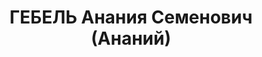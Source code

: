 ---
title: ГЕБЕЛЬ Анания Семенович (Ананий)
description: 'Род. в 1890, член ВКП(б) с 1919 г., Наркомат пищевой промышленности,
  член коллегии, управляющий трестом, прож.: г. Киев.

  Арест. 12.06.1937. Обв. по ст.54-7, 54-8, 54-9, 54-10, 54-11 УК УССР. Приговор:
  ВК ВС СССР, 20.11.1937 - 15 лет ИТЛ + 5 лет п/п, освобожден 26.12.1955.

  Реабилитация: ВК ВС СССР, 13.06.1956 - за отсутствием состава преступления'
---